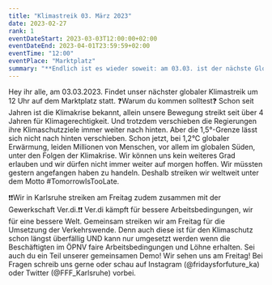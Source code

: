 ```yaml
---
title: "Klimastreik 03. März 2023"
date: 2023-02-27
rank: 1
eventDateStart: 2023-03-03T12:00:00+02:00
eventDateEnd: 2023-04-01T23:59:59+02:00
eventTime: "12:00"
eventPlace: "Marktplatz"
summary: "**Endlich ist es wieder soweit: am 03.03. ist der nächste Globale Aktionstag! Gemeinsam mit euch wollen wir um 12 Uhr am Marktplatz zu einem Demoaufzug starten.**"
---
```

Hey ihr alle,
am 03.03.2023. Findet unser nächster globaler Klimastreik um 12 Uhr auf dem Marktplatz statt.
❓Warum du kommen solltest❓
Schon seit Jahren ist die Klimakrise bekannt, allein unsere Bewegung streikt seit über 4 Jahren für Klimagerechtigkeit. Und trotzdem verschieben die Regierungen ihre Klimaschutzziele immer weiter nach hinten. Aber die 1,5°-Grenze lässt sich nicht nach hinten verschieben. Schon jetzt, bei 1,2°C globaler Erwärmung, leiden Millionen von Menschen, vor allem im globalen Süden, unter den Folgen der Klimakrise. Wir können uns kein weiteres Grad erlauben und wir dürfen nicht immer weiter auf morgen hoffen. Wir müssten gestern angefangen haben zu handeln. Deshalb streiken wir weltweit unter dem Motto #TomorrowIsTooLate.

❗❗Wir in Karlsruhe streiken am Freitag zudem zusammen mit der Gewerkschaft Ver.di.❗❗
Ver.di kämpft für bessere Arbeitsbedingungen, wir für eine bessere Welt.
Gemeinsam streiken wir am Freitag für die Umsetzung der Verkehrswende. 
Denn auch diese ist für den Klimaschutz schon längst überfällig UND kann nur umgesetzt werden wenn die Beschäftigten im ÖPNV faire Arbeitsbedingungen und Löhne erhalten. 
Sei auch du ein Teil unserer gemeinsamen Demo! Wir sehen uns am Freitag!
Bei Fragen schreib uns gerne oder schau auf Instagram (@fridaysforfuture_ka) oder Twitter (@FFF_Karlsruhe) vorbei.